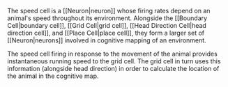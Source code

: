The speed cell is a [[Neuron|neuron]] whose firing rates depend on an animal's speed throughout its environment. Alongside the [[Boundary Cell|boundary cell]], [[Grid Cell|grid cell]], [[Head Direction Cell|head direction cell]], and [[Place Cell|place cell]], they form a larger set of [[Neuron|neurons]] involved in cognitive mapping of an environment.

The speed cell firing in response to the movement of the animal provides instantaneous running speed to the grid cell. The grid cell in turn uses this information (alongside head direction) in order to calculate the location of the animal in the cognitive map.